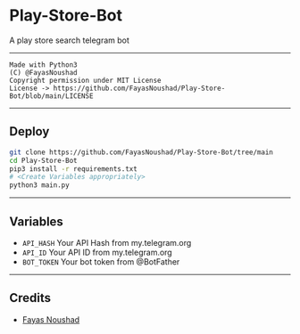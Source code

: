 # Play-Store-Bot

A play store search telegram bot

---

```
Made with Python3
(C) @FayasNoushad
Copyright permission under MIT License
License -> https://github.com/FayasNoushad/Play-Store-Bot/blob/main/LICENSE
```

---

## Deploy

```sh
git clone https://github.com/FayasNoushad/Play-Store-Bot/tree/main
cd Play-Store-Bot
pip3 install -r requirements.txt
# <Create Variables appropriately>
python3 main.py
```

---

## Variables

- `API_HASH` Your API Hash from my.telegram.org
- `API_ID` Your API ID from my.telegram.org
- `BOT_TOKEN` Your bot token from @BotFather

---

## Credits

- [Fayas Noushad](https://github.com/FayasNoushad)
